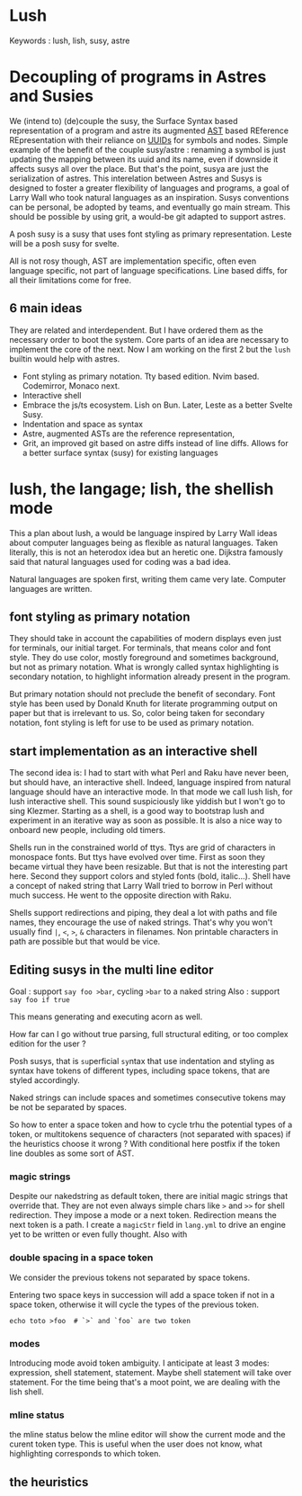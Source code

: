 # Lush

Keywords : lush, lish, susy, astre

# Decoupling of programs in Astres and Susies

We (intend to) (de)couple the susy, the Surface Syntax based representation of a
program and astre its augmented
[AST](https://en.wikipedia.org/wiki/Abstract_syntax_tree) based REference
REpresentation with their reliance on
[UUIDs](https://en.wikipedia.org/wiki/Unique_identifier) for symbols and nodes.
Simple example of the benefit of the couple susy/astre : renaming a symbol is
just updating the mapping between its uuid and its name, even if downside it
affects susys all over the place. But that's the point, susya are just the
serialization of astres. This interelation between Astres and Susys is designed
to foster a greater flexibility of languages and programs, a goal of Larry Wall
who took natural languages as an inspiration. Susys conventions can be personal,
be adopted by teams, and eventually go main stream. This should be possible by
using grit, a would-be git adapted to support astres.

A posh susy is a susy that uses font styling as primary representation. Leste
will be a posh susy for svelte.

All is not rosy though, AST are implementation specific, often even language
specific, not part of language specifications. Line based diffs, for all their
limitations come for free.

## 6 main ideas

They are related and interdependent. But I have ordered them as the necessary
order to boot the system. Core parts of an idea are necessary to implement the
core of the next. Now I am working on the first 2 but the `lush` builtin would
help with astres.

- Font styling as primary notation. Tty based edition. Nvim based. Codemirror,
  Monaco next.
- Interactive shell
- Embrace the js/ts ecosystem. Lish on Bun. Later, Leste as a better Svelte
  Susy.
- Indentation and space as syntax
- Astre, augmented ASTs are the reference representation,
- Grit, an improved git based on astre diffs instead of line diffs. Allows for a
  better surface syntax (susy) for existing languages

# lush, the langage; lish, the shellish mode

This a plan about lush, a would be language inspired by Larry Wall ideas about
computer languages being as flexible as natural languages. Taken literally, this
is not an heterodox idea but an heretic one. Dijkstra famously said that natural
languages used for coding was a bad idea.

Natural languages are spoken first, writing them came very late. Computer
languages are written.

## font styling as primary notation

They should take in account the capabilities of modern displays even just for
terminals, our initial target. For terminals, that means color and font style.
They do use color, mostly foreground and sometimes background, but not as
primary notation. What is wrongly called syntax highlighting is secondary
notation, to highlight information already present in the program.

But primary notation should not preclude the benefit of secondary. Font style
has been used by Donald Knuth for literate programming output on paper but that
is irrelevant to us. So, color being taken for secondary notation, font styling
is left for use to be used as primary notation.

## start implementation as an interactive shell

The second idea is: I had to start with what Perl and Raku have never been, but
should have, an interactive shell. Indeed, language inspired from natural
language should have an interactive mode. In that mode we call lush lish, for
lush interactive shell. This sound suspiciously like yiddish but I won't go to
sing Klezmer. Starting as a shell, is a good way to bootstrap lush and
experiment in an iterative way as soon as possible. It is also a nice way to
onboard new people, including old timers.

Shells run in the constrained world of ttys. Ttys are grid of characters in
monospace fonts. But ttys have evolved over time. First as soon they became
virtual they have been resizable. But that is not the interesting part here.
Second they support colors and styled fonts (bold, italic...). Shell have a
concept of naked string that Larry Wall tried to borrow in Perl without much
success. He went to the opposite direction with Raku.

Shells support redirections and piping, they deal a lot with paths and file
names, they encourage the use of naked strings. That's why you won't usually
find `|`, `<`, `>`, `&` characters in filenames. Non printable characters in
path are possible but that would be vice.

## Editing susys in the multi line editor

Goal : support `say foo >bar`, cycling `>bar` to a naked string
Also  : support `say foo if true`

This means generating and executing acorn as well.

How far can I go without true parsing, full structural editing, or too complex
edition for the user ?

Posh susys, that is `su`perficial `sy`ntax that use indentation and styling as
syntax have tokens of different types, including space tokens, that are styled
accordingly.

Naked strings can include spaces and sometimes consecutive tokens may be not be
separated by spaces.

So how to enter a space token and how to cycle trhu the potential types of a
token, or multitokens sequence of characters (not separated with spaces) if the
heuristics choose it wrong ? With conditional here postfix if the token line
doubles as some sort of AST.

### magic strings

Despite our nakedstring as default token, there are initial magic strings that
override that. They are not even always simple chars like `>` and `>>` for shell
redirection. They impose a mode or a next token. Redirection means the next
token is a path. I create a `magicStr` field in `lang.yml` to drive an engine
yet to be written or even fully thought. Also with

### double spacing in a space token

We consider the previous tokens not separated by space tokens.

Entering two space keys in succession will add a space token if not in a space
token, otherwise it will cycle the types of the previous token.

```
echo toto >foo  # `>` and `foo` are two token
```

### modes

Introducing mode avoid token ambiguity. I anticipate at least 3 modes:
expression, shell statement, statement. Maybe shell statement will take over
statement. For the time being that's a moot point, we are dealing with the lish
shell.

### mline status

the mline status below the mline editor will show the current mode and the
curent token type. This is useful when the user does not know, what highlighting
corresponds to which token.

## the heuristics
